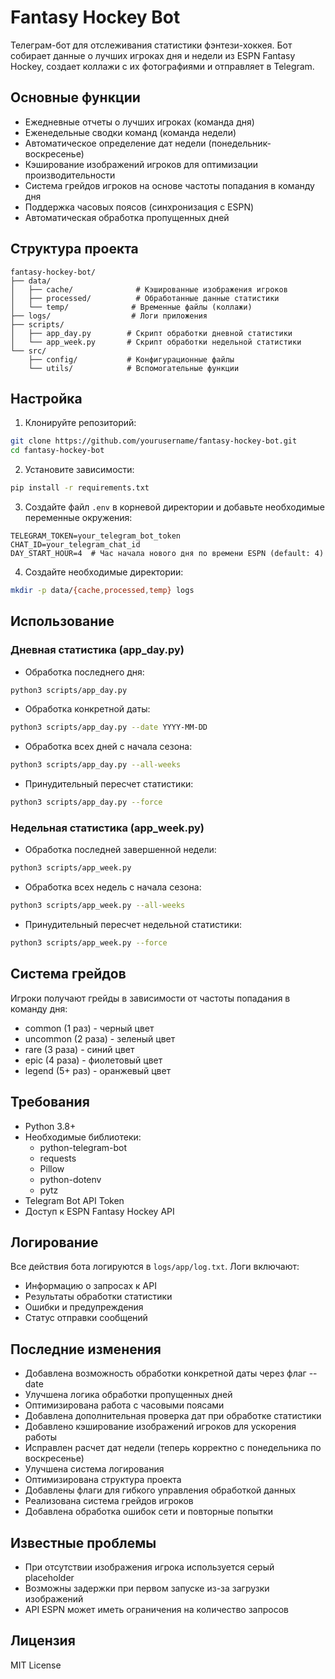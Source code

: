 # Fantasy Hockey Bot

Телеграм-бот для отслеживания статистики фэнтези-хоккея. Бот собирает данные о лучших игроках дня и недели из ESPN Fantasy Hockey, создает коллажи с их фотографиями и отправляет в Telegram.

## Основные функции

- Ежедневные отчеты о лучших игроках (команда дня)
- Еженедельные сводки команд (команда недели)
- Автоматическое определение дат недели (понедельник-воскресенье)
- Кэширование изображений игроков для оптимизации производительности
- Система грейдов игроков на основе частоты попадания в команду дня
- Поддержка часовых поясов (синхронизация с ESPN)
- Автоматическая обработка пропущенных дней

## Структура проекта

```
fantasy-hockey-bot/
├── data/
│   ├── cache/              # Кэшированные изображения игроков
│   ├── processed/          # Обработанные данные статистики
│   └── temp/              # Временные файлы (коллажи)
├── logs/                  # Логи приложения
├── scripts/
│   ├── app_day.py        # Скрипт обработки дневной статистики
│   └── app_week.py       # Скрипт обработки недельной статистики
└── src/
    ├── config/           # Конфигурационные файлы
    └── utils/            # Вспомогательные функции
```

## Настройка

1. Клонируйте репозиторий:
```bash
git clone https://github.com/yourusername/fantasy-hockey-bot.git
cd fantasy-hockey-bot
```

2. Установите зависимости:
```bash
pip install -r requirements.txt
```

3. Создайте файл `.env` в корневой директории и добавьте необходимые переменные окружения:
```
TELEGRAM_TOKEN=your_telegram_bot_token
CHAT_ID=your_telegram_chat_id
DAY_START_HOUR=4  # Час начала нового дня по времени ESPN (default: 4)
```

4. Создайте необходимые директории:
```bash
mkdir -p data/{cache,processed,temp} logs
```

## Использование

### Дневная статистика (app_day.py)

- Обработка последнего дня:
```bash
python3 scripts/app_day.py
```

- Обработка конкретной даты:
```bash
python3 scripts/app_day.py --date YYYY-MM-DD
```

- Обработка всех дней с начала сезона:
```bash
python3 scripts/app_day.py --all-weeks
```

- Принудительный пересчет статистики:
```bash
python3 scripts/app_day.py --force
```

### Недельная статистика (app_week.py)

- Обработка последней завершенной недели:
```bash
python3 scripts/app_week.py
```

- Обработка всех недель с начала сезона:
```bash
python3 scripts/app_week.py --all-weeks
```

- Принудительный пересчет недельной статистики:
```bash
python3 scripts/app_week.py --force
```

## Система грейдов

Игроки получают грейды в зависимости от частоты попадания в команду дня:
- common (1 раз) - черный цвет
- uncommon (2 раза) - зеленый цвет
- rare (3 раза) - синий цвет
- epic (4 раза) - фиолетовый цвет
- legend (5+ раз) - оранжевый цвет

## Требования

- Python 3.8+
- Необходимые библиотеки:
  - python-telegram-bot
  - requests
  - Pillow
  - python-dotenv
  - pytz
- Telegram Bot API Token
- Доступ к ESPN Fantasy Hockey API

## Логирование

Все действия бота логируются в `logs/app/log.txt`. Логи включают:
- Информацию о запросах к API
- Результаты обработки статистики
- Ошибки и предупреждения
- Статус отправки сообщений

## Последние изменения

- Добавлена возможность обработки конкретной даты через флаг --date
- Улучшена логика обработки пропущенных дней
- Оптимизирована работа с часовыми поясами
- Добавлена дополнительная проверка дат при обработке статистики
- Добавлено кэширование изображений игроков для ускорения работы
- Исправлен расчет дат недели (теперь корректно с понедельника по воскресенье)
- Улучшена система логирования
- Оптимизирована структура проекта
- Добавлены флаги для гибкого управления обработкой данных
- Реализована система грейдов игроков
- Добавлена обработка ошибок сети и повторные попытки

## Известные проблемы

- При отсутствии изображения игрока используется серый placeholder
- Возможны задержки при первом запуске из-за загрузки изображений
- API ESPN может иметь ограничения на количество запросов

## Лицензия

MIT License
